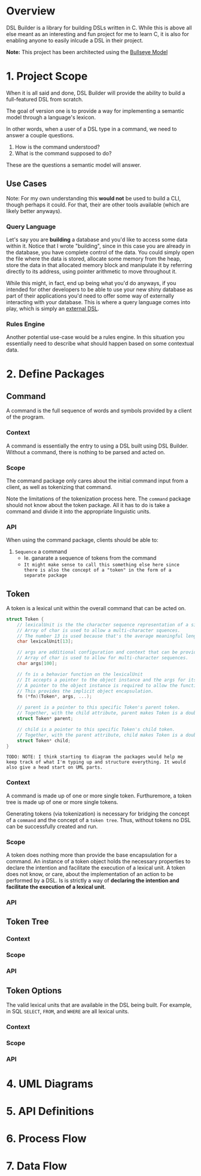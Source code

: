 # Overview
DSL Builder is a library for building DSLs written in C. While this is above all else meant as an interesting and fun project for me to learn C, it is also for enabling anyone to easily inlcude a DSL in their project.

**Note:** This project has been architected using the [Bullseye Model](https://github.com/garrettlove8/bullseye-model)

# 1. Project Scope
When it is all said and done, DSL Builder will provide the ability to build a full-featured DSL from scratch.

The goal of version one is to provide a way for implementing a semantic model through a language's lexicon.

In other words, when a user of a DSL type in a command, we need to answer a couple questions.

1. How is the command understood?
2. What is the command supposed to do?

These are the questions a semantic model will answer.

## Use Cases
Note: For my own understanding this **would not** be used to build a CLI, though perhaps it could. For that, their are other tools available (which are likely better anyways).

### Query Language
Let's say you are **building** a database and you'd like to access some data within it. Notice that I wrote "building", since in this case you are already in the database, you have complete control of the data. You could simply open the file where the data is stored, allocate some memory from the heap, store the data in that allocated memory block and manipulate it by referring directly to its address, using pointer arithmetic to move throughout it.

While this might, in fact, end up being what you'd do anyways, if you intended for other developers to be able to use your new shiny database as part of their applications you'd need to offer some way of externally interacting with your database. This is where a query language comes into play, which is simply an [external DSL](https://martinfowler.com/dsl.html).

### Rules Engine
Another potential use-case would be a rules engine. In this situation you essentially need to describe what should happen based on some contextual data.

# 2. Define Packages

## Command
A command is the full sequence of words and symbols provided by a client of the program.

### Context
A command is essentially the entry to using a DSL built using DSL Builder. Without a command, there is nothing to be parsed and acted on.

### Scope
The command package only cares about the initial command input from a client, as well as tokenizing that command.

Note the limitations of the tokenization process here. The `command` package should not know about the token package. All it has to do is take a command and divide it into the appropriate linguistic units.

### API
When using the command package, clients should be able to:

1. `Sequence` a command
	- Ie. ganarate a sequence of tokens from the command
	- `It might make sense to call this something else here since there is also the concept of a "token" in the form of a separate package`

## Token
A token is a lexical unit within the overall command that can be acted on.

```c
struct Token {
	// lexicalUnit is the the character sequence representation of a single lexical unit.
	// Array of char is used to allow a multi-character squences.
	// The number 13 is used because that's the average meaningful length word in English.
	char lexicalUnit[13];

	// args are additional configuration and context that can be provided to the lexicalUnit for consideration.
	// Array of char is used to allow for multi-character sequences.
	char args[100];

	// fn is a behavior function on the lexicalUnit
	// It accepts a pointer to the object instance and the args for its implementation details.
	// A pointer to the object instance is required to allow the function to modify the object in place.
	// This provides the implicit object encapsulation.
	fn (*fn)(Token*, args, ...);

	// parent is a pointer to this specific Token's parent token.
	// Together, with the child attribute, parent makes Token is a doubly-linked list.
	struct Token* parent;

	// child is a pointer to this specific Token's child token.
	// Together, with the parent attribute, child makes Token is a doubly-linked list.
	struct Token* child;
}
```

```
TODO: NOTE: I think starting to diagram the packages would help me keep track of what I'm typing up and structure everything. It would also give a head start on UML parts.
```

### Context
A command is made up of one or more single token. Furthuremore, a token tree is made up of one or more single tokens.

Generating tokens (via tokenization) is necessary for bridging the concept of a `command` and the concept of a `token tree`. Thus, without tokens no DSL can be successfully created and run.

### Scope
A token does nothing more than provide the base encapsulation for a command. An instance of a token object holds the necessary properties to declare the intention and facilitate the execution of a lexical unit. A token does not know, or care, about the implementation of an action to be performed by a DSL. Is is strictly a way of **declaring the intention and facilitate the execution of a lexical unit**.

### API

## Token Tree
### Context
### Scope
### API

## Token Options
The valid lexical units that are available in the DSL being built. For example, in SQL `SELECT`, `FROM`, and `WHERE` are all lexical units.
### Context
### Scope
### API


# 4. UML Diagrams

# 5. API Definitions

# 6. Process Flow

# 7. Data Flow